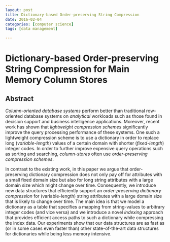 ```yaml
---
layout: post
title: Dictionary-based Order-preserving String Compression 
date: 2016-02-04
categories: [computer science]
tags: [data management]

---
```


# Dictionary-based Order-preserving String Compression for Main Memory Column Stores

## Abstract

*Column-oriented database systems* perform better than traditional row-oriented database systems on *analytical* workloads such as those found in decision support and business intelligence applications. Moreover, recent work has shown that *lightweight compression schemes* significantly improve the query processing performance of these systems. One such a lightweight compression scheme is to use a dictionary in order to replace long (*variable-length*) values of a certain domain with shorter (*fixed-length*) integer codes. In order to further improve expensive query operations such as sorting and searching, *column-stores* often use *order-preserving compression schemes*.
In contrast to the existing work, in this paper we argue that order-preserving dictionary compression does not only pay off for attributes with a small fixed domain size but also for long string attributes with a large domain size which might change over time. Consequently, we introduce new data structures that efficiently support an *order-preserving dictionary compression* for (variable-length) string attributes with a large domain size that is likely to change over time. The main idea is that we model a dictionary as a table that specifies a mapping from string-values to arbitrary integer codes (and vice versa) and we introduce a novel *indexing* approach that provides efficient access paths to such a dictionary while compressing the index data. Our experiments show that our data structures are as fast as (or in some cases even faster than) other state-of-the-art data structures for dictionaries while being less memory intensive.